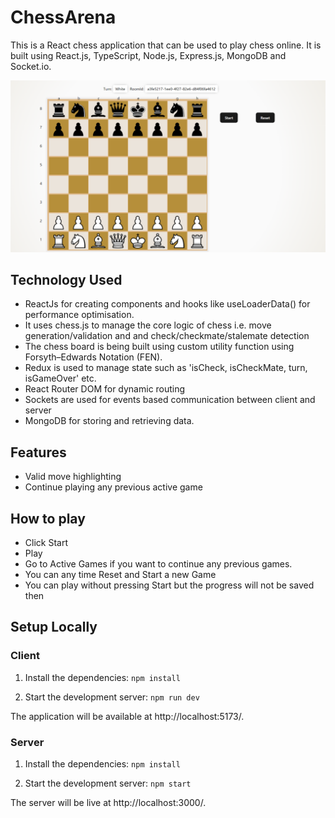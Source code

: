 
# ChessArena
This is a React chess application that can be used to play chess online. It is built using React.js, TypeScript, Node.js, Express.js, MongoDB and Socket.io.

![demo](./client/demo-2.png?raw=true)

## Technology Used
- ReactJs for creating components and hooks like useLoaderData() for performance optimisation.
- It uses chess.js to manage the core logic of chess i.e. move generation/validation and and check/checkmate/stalemate detection
- The chess board is being built using custom utility function using Forsyth–Edwards Notation (FEN).
- Redux is used to manage state such as 'isCheck, isCheckMate, turn, isGameOver' etc.
- React Router DOM for dynamic routing
- Sockets are used for events based communication between client and server
- MongoDB for storing and retrieving data.

## Features
- Valid move highlighting
- Continue playing any previous active game

## How to play
- Click Start 
- Play
- Go to Active Games if you want to continue any previous games.
- You can any time Reset and Start a new Game
- You can play without pressing Start but the progress will not be saved then

## Setup Locally
### Client
1. Install the dependencies:
`npm install`

2. Start the development server:
`npm run dev`

The application will be available at http://localhost:5173/.

### Server
1. Install the dependencies:
`npm install`

2. Start the development server:
`npm start`

The server will be live at http://localhost:3000/.

